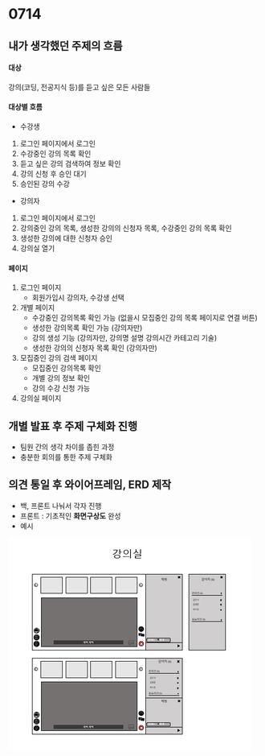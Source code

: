 # 0714



## 내가 생각했던 주제의 흐름

#### **대상**

강의(코딩, 전공지식 등)를 듣고 싶은 모든 사람들



#### **대상별 흐름**

- 수강생

1. 로그인 페이지에서 로그인
2. 수강중인 강의 목록 확인
3. 듣고 싶은 강의 검색하여 정보 확인
4. 강의 신청 후 승인 대기
5. 승인된 강의 수강

- 강의자

1. 로그인 페이지에서 로그인
2. 강의중인 강의 목록, 생성한 강의의 신청자 목록, 수강중인 강의 목록 확인
3. 생성한 강의에 대한 신청자 승인
4. 강의실 열기



#### **페이지**

1. 로그인 페이지
   - 회원가입시 강의자, 수강생 선택
2. 개별 페이지
   - 수강중인 강의목록 확인 가능 (없을시 모집중인 강의 목록 페이지로 연결 버튼)
   - 생성한 강의목록 확인 가능 (강의자만)
   - 강의 생성 기능 (강의자만, 강의명 설명 강의시간 카테고리 기술)
   - 생성한 강의의 신청자 목록 확인 (강의자만)
3. 모집중인 강의 검색 페이지
   - 모집중인 강의목록 확인
   - 개별 강의 정보 확인
   - 강의 수강 신청 가능
4. 강의실 페이지



## 개별 발표 후 주제 구체화 진행

- 팀원 간의 생각 차이를 좁힌 과정
- 충분한 회의를 통한 주제 구체화



## 의견 통일 후 와이어프레임, ERD 제작

- 백, 프론트 나눠서 각자 진행
- 프론트 : 기초적인 **화면구상도** 완성
- 예시

![](.\images\image1.png)
